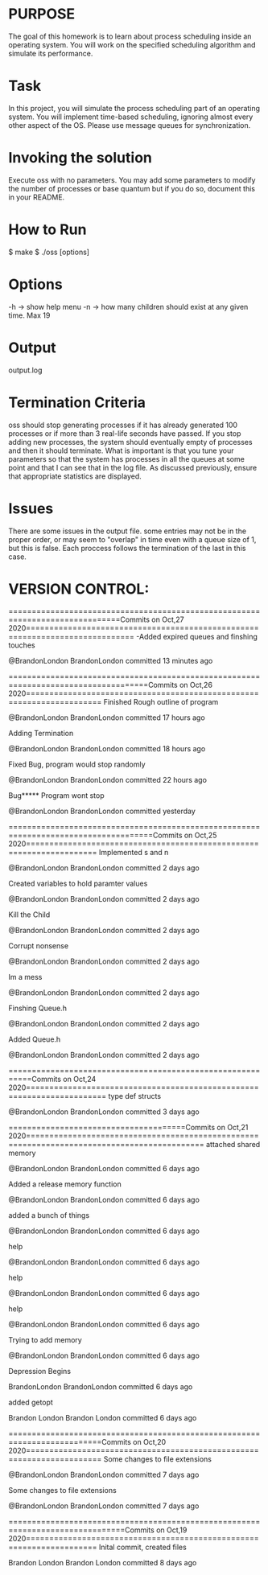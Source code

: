 # PURPOSE
The goal of this homework is to learn about process scheduling inside an operating system. You will work on the specified scheduling
algorithm and simulate its performance.
# Task
In this project, you will simulate the process scheduling part of an operating system. You will implement time-based scheduling,
ignoring almost every other aspect of the OS. Please use message queues for synchronization.
# Invoking the solution
Execute oss with no parameters. You may add some parameters to modify the number of processes or base quantum but if you do so,
document this in your README.
# How to Run
$ make
$ ./oss [options]

# Options
-h -> show help menu
-n -> how many children should exist at any given time. Max 19

# Output
output.log

# Termination Criteria
oss should stop generating processes if it has already generated 100 processes or if more than 3 real-life seconds have passed. If you
stop adding new processes, the system should eventually empty of processes and then it should terminate. What is important is that
you tune your parameters so that the system has processes in all the queues at some point and that I can see that in the log file. As
discussed previously, ensure that appropriate statistics are displayed.
# Issues
There are some issues in the output file. some entries may not be in the proper order, or may seem to "overlap" in time even with a queue size of 1, but this is false. Each proccess follows the termination of the last in this case.
# VERSION CONTROL:

==============================================================================Commits on Oct,27 2020=============================================================================
-Added expired queues and finshing touches

@BrandonLondon
BrandonLondon committed 13 minutes ago
 
====================================================================================Commits on Oct,26 2020======================================================================
Finished Rough outline of program

@BrandonLondon
BrandonLondon committed 17 hours ago
 
Adding Termination

@BrandonLondon
BrandonLondon committed 18 hours ago
 
Fixed Bug, program would stop randomly

@BrandonLondon
BrandonLondon committed 22 hours ago
 
Bug***** Program wont stop

@BrandonLondon
BrandonLondon committed yesterday
 
=====================================================================================Commits on Oct,25 2020=====================================================================
Implemented s and n

@BrandonLondon
BrandonLondon committed 2 days ago
 
Created variables to hold paramter values

@BrandonLondon
BrandonLondon committed 2 days ago
 
Kill the Child

@BrandonLondon
BrandonLondon committed 2 days ago
 
Corrupt nonsense

@BrandonLondon
BrandonLondon committed 2 days ago
 
Im a mess

@BrandonLondon
BrandonLondon committed 2 days ago
 
Finshing Queue.h

@BrandonLondon
BrandonLondon committed 2 days ago
 
Added Queue.h

@BrandonLondon
BrandonLondon committed 2 days ago
 
===========================================================Commits on Oct,24 2020=======================================================================
type def structs

@BrandonLondon
BrandonLondon committed 3 days ago
 

======================================Commits on Oct,21 2020============================================================================================
attached shared memory

@BrandonLondon
BrandonLondon committed 6 days ago
 
Added a release memory function 

@BrandonLondon
BrandonLondon committed 6 days ago
 
added a bunch of things

@BrandonLondon
BrandonLondon committed 6 days ago
 
help

@BrandonLondon
BrandonLondon committed 6 days ago
 
help

@BrandonLondon
BrandonLondon committed 6 days ago
 
help

@BrandonLondon
BrandonLondon committed 6 days ago
 
Trying to add memory

@BrandonLondon
BrandonLondon committed 6 days ago
 
Depression Begins

BrandonLondon
BrandonLondon committed 6 days ago
 
added getopt

Brandon London
Brandon London committed 6 days ago
 
==========================================================================Commits on Oct,20 2020======================================================================
Some changes to file extensions

@BrandonLondon
BrandonLondon committed 7 days ago
 
Some changes to file extensions

@BrandonLondon
BrandonLondon committed 7 days ago
 
===============================================================================Commits on Oct,19 2020=====================================================================
Inital commit, created files

Brandon London
Brandon London committed 8 days ago
